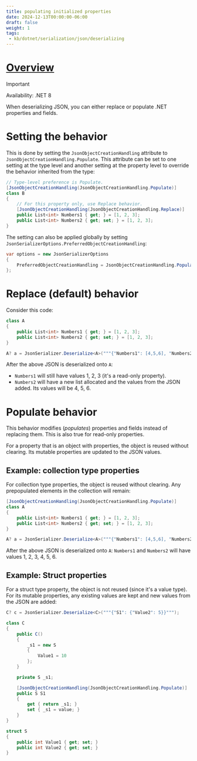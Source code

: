 ```yaml
---
title: populating initialized properties
date: 2024-12-13T00:00:00-06:00
draft: false
weight: 1
tags:
 - kb/dotnet/serialization/json/deserializing
---
```


# [Overview](https://learn.microsoft.com/en-us/dotnet/standard/serialization/system-text-json/populate-properties)
> [!IMPORTANT]
> Availability: .NET 8

When deserializing JSON, you can either replace or populate .NET properties and fields.

# Setting the behavior
This is done by setting the `JsonObjectCreationHandling` attribute to `JsonObjectCreationHandling.Populate`. This attribute can be set to one
setting at the type level and another setting at the property level to override the behavior inherited from the type:
```cs
// Type-level preference is Populate.
[JsonObjectCreationHandling(JsonObjectCreationHandling.Populate)]
class B
{
    // For this property only, use Replace behavior.
    [JsonObjectCreationHandling(JsonObjectCreationHandling.Replace)]
    public List<int> Numbers1 { get; } = [1, 2, 3];
    public List<int> Numbers2 { get; set; } = [1, 2, 3];
}
```

The setting can also be applied globally by setting `JsonSerializerOptions.PreferredObjectCreationHandling`:
```cs
var options = new JsonSerializerOptions
{
    PreferredObjectCreationHandling = JsonObjectCreationHandling.Populate
};
```

# Replace (default) behavior
Consider this code:
```cs
class A
{
    public List<int> Numbers1 { get; } = [1, 2, 3];
    public List<int> Numbers2 { get; set; } = [1, 2, 3];
}

A? a = JsonSerializer.Deserialize<A>("""{"Numbers1": [4,5,6], "Numbers2": [4,5,6]}""");
```

After the above JSON is deserialized onto `A`:
- `Numbers1` will still have values 1, 2, 3 (it's a read-only property).
- `Numbers2` will have a new list allocated and the values from the JSON added. Its values will be 4, 5, 6.

# Populate behavior
This behavior modifies (*populates*) properties and fields instead of replacing them. This is also true for read-only properties.

For a property that is an object with properties, the object is reused without clearing. Its mutable properties are updated to the JSON values.

## Example: collection type properties
For collection type properties, the object is reused without clearing. Any prepopulated elements in the collection will remain:
```cs
[JsonObjectCreationHandling(JsonObjectCreationHandling.Populate)]
class A
{
    public List<int> Numbers1 { get; } = [1, 2, 3];
    public List<int> Numbers2 { get; set; } = [1, 2, 3];
}

A? a = JsonSerializer.Deserialize<A>("""{"Numbers1": [4,5,6], "Numbers2": [4,5,6]}""");
```

After the above JSON is deserialized onto `A`: `Numbers1` and `Numbers2` will have values 1, 2, 3, 4, 5, 6.

## Example: Struct properties
For a struct type property, the object is not reused (since it's a value type). 
For its mutable properties, any existing values are kept and new values from the JSON are added:

```cs
C? c = JsonSerializer.Deserialize<C>("""{"S1": {"Value2": 5}}""");

class C
{
    public C()
    {
        _s1 = new S
        {
            Value1 = 10
        };
    }

    private S _s1;

    [JsonObjectCreationHandling(JsonObjectCreationHandling.Populate)]
    public S S1
    {
        get { return _s1; }
        set { _s1 = value; }
    }
}

struct S
{
    public int Value1 { get; set; }
    public int Value2 { get; set; }
}
```